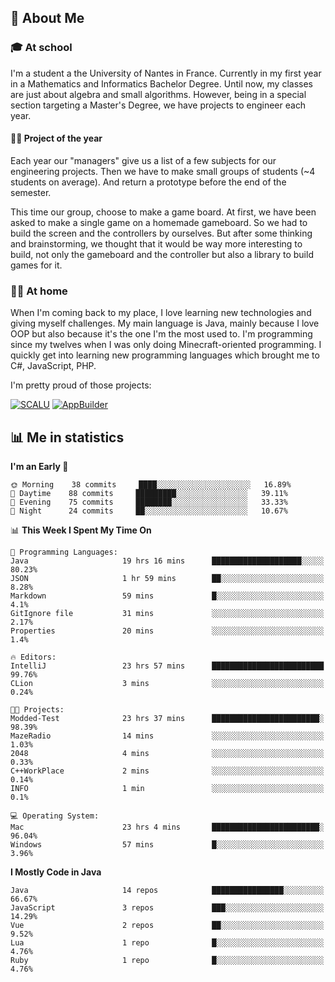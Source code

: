 ## 👀 About Me

### 🎓 At school

I'm a student a the University of Nantes in France. Currently in my first year in a Mathematics and Informatics Bachelor Degree. Until now, my classes are just about algebra and small algorithms. However, being in a special section targeting a Master's Degree, we have projects to engineer each year. 

#### 🔧🔬 Project of the year

Each year our "managers" give us a list of a few subjects for our engineering projects. Then we have to make small groups of students (~4 students on average). And return a prototype before the end of the semester.

This time our group, choose to make a game board. At first, we have been asked to make a single game on a homemade gameboard. So we had to build the screen and the controllers by ourselves. 
But after some thinking and brainstorming, we thought that it would be way more interesting to build, not only the gameboard and the controller but also a library to build games for it.

### 👨‍💻 At home

When I'm coming back to my place, I love learning new technologies and giving myself challenges. My main language is Java, mainly because I love OOP but also because it's the one I'm the most used to. I'm programming since my twelves when I was only doing Minecraft-oriented programming.  I quickly get into learning new programming languages which brought me to C#, JavaScript, PHP. 

I'm pretty proud of those projects:

[![SCALU](https://github-readme-stats.vercel.app/api/pin?username=renardfute&repo=SCALU)](https://github.com/renardfute/scalu)
[![AppBuilder](https://github-readme-stats.vercel.app/api/pin?username=pulsedev2&repo=AppBuilder)](https://github.com/pulsedev2/AppBuilder)

## 📊 Me in statistics
<!--START_SECTION:waka-->
**I'm an Early 🐤** 

```text
🌞 Morning    38 commits     ████░░░░░░░░░░░░░░░░░░░░░   16.89% 
🌆 Daytime    88 commits     █████████░░░░░░░░░░░░░░░░   39.11% 
🌃 Evening    75 commits     ████████░░░░░░░░░░░░░░░░░   33.33% 
🌙 Night      24 commits     ██░░░░░░░░░░░░░░░░░░░░░░░   10.67%

```


📊 **This Week I Spent My Time On** 

```text
💬 Programming Languages: 
Java                     19 hrs 16 mins      ████████████████████░░░░░   80.23% 
JSON                     1 hr 59 mins        ██░░░░░░░░░░░░░░░░░░░░░░░   8.28% 
Markdown                 59 mins             █░░░░░░░░░░░░░░░░░░░░░░░░   4.1% 
GitIgnore file           31 mins             ░░░░░░░░░░░░░░░░░░░░░░░░░   2.17% 
Properties               20 mins             ░░░░░░░░░░░░░░░░░░░░░░░░░   1.4%

🔥 Editors: 
IntelliJ                 23 hrs 57 mins      █████████████████████████   99.76% 
CLion                    3 mins              ░░░░░░░░░░░░░░░░░░░░░░░░░   0.24%

🐱‍💻 Projects: 
Modded-Test              23 hrs 37 mins      ████████████████████████░   98.39% 
MazeRadio                14 mins             ░░░░░░░░░░░░░░░░░░░░░░░░░   1.03% 
2048                     4 mins              ░░░░░░░░░░░░░░░░░░░░░░░░░   0.33% 
C++WorkPlace             2 mins              ░░░░░░░░░░░░░░░░░░░░░░░░░   0.14% 
INFO                     1 min               ░░░░░░░░░░░░░░░░░░░░░░░░░   0.1%

💻 Operating System: 
Mac                      23 hrs 4 mins       ████████████████████████░   96.04% 
Windows                  57 mins             █░░░░░░░░░░░░░░░░░░░░░░░░   3.96%

```

**I Mostly Code in Java** 

```text
Java                     14 repos            ████████████████░░░░░░░░░   66.67% 
JavaScript               3 repos             ███░░░░░░░░░░░░░░░░░░░░░░   14.29% 
Vue                      2 repos             ██░░░░░░░░░░░░░░░░░░░░░░░   9.52% 
Lua                      1 repo              █░░░░░░░░░░░░░░░░░░░░░░░░   4.76% 
Ruby                     1 repo              █░░░░░░░░░░░░░░░░░░░░░░░░   4.76%

```



<!--END_SECTION:waka-->
